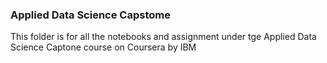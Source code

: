 ### Applied Data Science Capstome
This folder is for all the notebooks and assignment under tge Applied Data Science Captone course on Coursera by IBM

